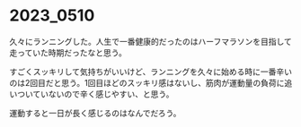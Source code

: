 # 2023_0510

久々にランニングした。人生で一番健康的だったのはハーフマラソンを目指して走っていた時期だったなと思う。

すごくスッキリして気持ちがいいけど、ランニングを久々に始める時に一番辛いのは2回目だと思う。1回目ほどのスッキリ感はないし、筋肉が運動量の負荷に追いついていないので辛く感じやすい、と思う。

運動すると一日が長く感じるのはなんでだろう。